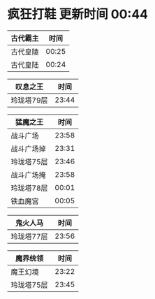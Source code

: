 # 疯狂打鞋 更新时间 00:44

| 古代霸主   | 时间    |
|--------|-------|
| 古代皇陵 | 00:25 |
| 古代皇陆 | 00:24 |

| 叹息之王   | 时间    |
|--------|-------|
| 玲珑塔79层 | 23:44 |

| 猛魔之王   | 时间    |
|--------|-------|
| 战斗广场 | 23:58 |
| 战斗广场掉 | 23:31 |
| 玲珑塔75层 | 23:46 |
| 战斗广场掩 | 23:58 |
| 玲珑塔78层 | 00:01 |
| 铁血魔宫 | 00:05 |

| 鬼火人马   | 时间    |
|--------|-------|
| 玲珑塔77层 | 23:56 |

| 魔界统领   | 时间    |
|--------|-------|
| 魔王幻境 | 23:22 |
| 玲珑塔75层 | 23:45 |